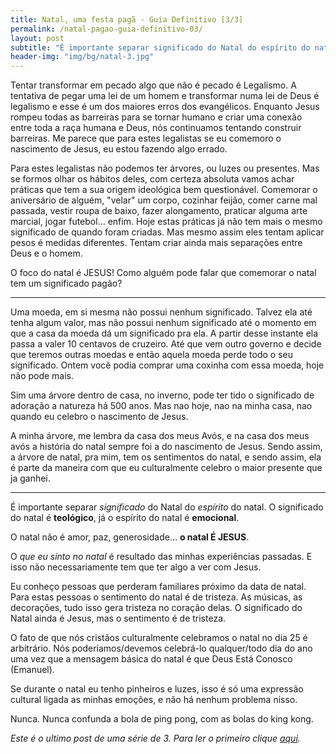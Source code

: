```yaml
---
title: Natal, uma festa pagã - Guia Definitivo [3/3]
permalink: /natal-pagao-guia-definitivo-03/
layout: post
subtitle: "É importante separar significado do Natal do espírito do natal. O significado do natal é teológico, já o espírito do natal é emocional...."
header-img: "img/bg/natal-3.jpg"
---
```


Tentar transformar em pecado algo que não é pecado é Legalismo. A tentativa de pegar uma lei de um homem e transformar numa lei de Deus é legalismo e esse é um dos maiores erros dos evangélicos. Enquanto Jesus rompeu todas as barreiras para se tornar humano e criar uma conexão entre toda a raça humana e Deus, nós continuamos tentando construir barreiras. Me parece que para estes legalistas se eu comemoro o nascimento de Jesus, eu estou fazendo algo errado.


Para estes legalistas não podemos ter árvores, ou luzes ou presentes. Mas se formos olhar os hábitos deles, com certeza absoluta vamos achar práticas que tem a sua origem ideológica bem questionável. Comemorar o aniversário de alguém, "velar" um corpo, cozinhar feijão, comer carne mal passada, vestir roupa de baixo, fazer alongamento, praticar alguma arte marcial, jogar futebol… enfim. Hoje estas práticas já não tem mais o mesmo significado de quando foram criadas. Mas mesmo assim eles tentam aplicar pesos é medidas diferentes. Tentam criar ainda mais separações entre Deus e o homem.


O foco do natal é JESUS! Como alguém pode falar que comemorar o natal tem um significado pagão?


<hr />


Uma moeda, em si mesma não possui nenhum significado. Talvez ela até tenha algum valor, mas não possui nenhum significado até o momento em que a casa da moeda dá um significado pra ela. A partir desse instante ela passa a valer 10 centavos de cruzeiro. Até que vem outro governo e decide que teremos outras moedas e então aquela moeda perde todo o seu significado. Ontem você podia comprar uma coxinha com essa moeda, hoje não pode mais.


Sim uma árvore dentro de casa, no inverno, pode ter tido o significado de adoração a natureza há 500 anos. Mas nao hoje, nao na minha casa, nao quando eu celebro o nascimento de Jesus.


A minha árvore, me lembra da casa dos meus Avós, e na casa dos meus avós a história do natal sempre foi a do nascimento de Jesus. Sendo assim, a árvore de natal, pra mim, tem os sentimentos do natal, e sendo assim, ela é parte da maneira com que eu culturalmente celebro o maior presente que ja ganhei.


<hr />


É importante separar *significado* do Natal do *espírito* do natal. O significado do natal é **teológico**, já o espírito do natal é **emocional**.


O natal não é amor, paz, generosidade… **o natal É JESUS**.


O *que eu sinto no natal* é resultado das minhas experiências passadas. E isso não necessariamente tem que ter algo a ver com Jesus.


Eu conheço pessoas que perderam familiares próximo da data de natal. Para estas pessoas o sentimento do natal é de tristeza. As músicas, as decorações, tudo isso gera tristeza no coração delas. O significado do Natal ainda é Jesus, mas o sentimento é de tristeza.


O fato de que nós cristãos culturalmente celebramos o natal no dia 25 é arbitrário. Nós poderíamos/devemos celebrá-lo qualquer/todo dia do ano uma vez que a mensagem básica do natal é que Deus Está Conosco (Emanuel).


Se durante o natal eu tenho pinheiros e luzes, isso é só uma expressão cultural ligada as minhas emoções, e não há nenhum problema nisso.


Nunca. Nunca confunda a bola de ping pong, com as bolas do king kong.


_Este é o ultimo post de uma série de 3. Para ler o primeiro clique <a href="{{ site.baseurl }}/pt/natal-pagao-guia-definitivo-01/">aqui</a>._
